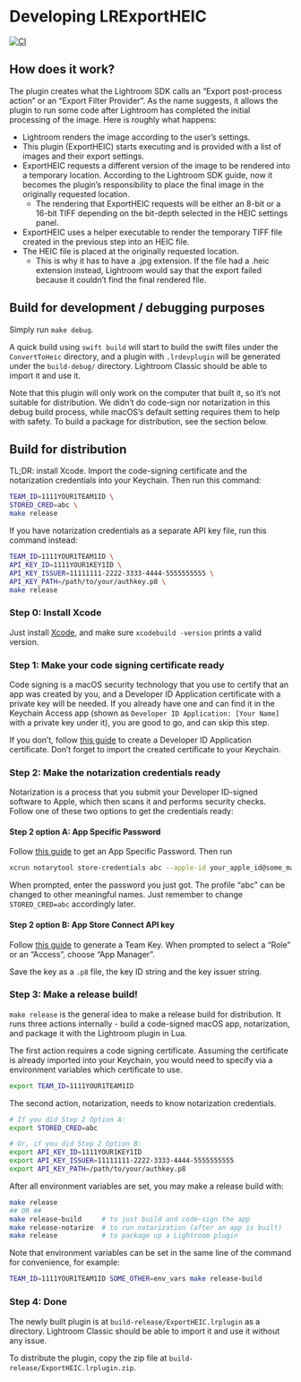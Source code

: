 # Developing LRExportHEIC

[![CI](https://github.com/YoungCatChen/LRExportHEIC/actions/workflows/ci.yml/badge.svg)](https://github.com/YoungCatChen/LRExportHEIC/actions/workflows/ci.yml)

## How does it work?

The plugin creates what the Lightroom SDK calls an “Export post-process action”
or an “Export Filter Provider”. As the name suggests, it allows the plugin to
run some code after Lightroom has completed the initial processing of the image.
Here is roughly what happens:

- Lightroom renders the image according to the user’s settings.
- This plugin (ExportHEIC) starts executing and is provided with a list of
  images and their export settings.
- ExportHEIC requests a different version of the image to be rendered into a
  temporary location. According to the Lightroom SDK guide, now it becomes the
  plugin’s responsibility to place the final image in the originally requested
  location.
  - The rendering that ExportHEIC requests will be either an 8-bit or a 16-bit
    TIFF depending on the bit-depth selected in the HEIC settings panel.
 - ExportHEIC uses a helper executable to render the temporary TIFF file created
   in the previous step into an HEIC file.
 - The HEIC file is placed at the originally requested location.
   - This is why it has to have a .jpg extension. If the file had a .heic
     extension instead, Lightroom would say that the export failed because it
     couldn’t find the final rendered file.

## Build for development / debugging purposes

Simply run `make debug`.

A quick build using `swift build` will start to build the swift files
under the `ConvertToHeic` directory, and a plugin with `.lrdevplugin`
will be generated under the `build-debug/` directory.
Lightroom Classic should be able to import it and use it.

Note that this plugin will only work on the computer that built it,
so it’s not suitable for distribution.
We didn’t do code-sign nor notarization in this debug build process,
while macOS’s default setting requires them to help with safety.
To build a package for distribution, see the section below.

## Build for distribution

TL;DR: install Xcode. Import the code-signing certificate and the notarization
credentials into your Keychain. Then run this command:

```sh
TEAM_ID=1111YOUR1TEAM1ID \
STORED_CRED=abc \
make release
```

If you have notarization credentials as a separate API key file,
run this command instead:

```sh
TEAM_ID=1111YOUR1TEAM1ID \
API_KEY_ID=1111YOUR1KEY1ID \
API_KEY_ISSUER=11111111-2222-3333-4444-5555555555 \
API_KEY_PATH=/path/to/your/authkey.p8 \
make release
```

### Step 0: Install Xcode

Just install [Xcode](https://apps.apple.com/us/app/xcode/id497799835),
and make sure `xcodebuild -version` prints a valid version.

### Step 1: Make your code signing certificate ready

Code signing is a macOS security technology that you use to certify that an app
was created by you, and a Developer ID Application certificate
with a private key will be needed.
If you already have one and can find it in the Keychain Access app
(shown as `Developer ID Application: [Your Name]` with a private key under it),
you are good to go, and can skip this step.

If you don’t, follow
[this guide](https://developer.apple.com/help/account/create-certificates/create-developer-id-certificates/)
to create a Developer ID Application certificate.
Don’t forget to import the created certificate to your Keychain.

### Step 2: Make the notarization credentials ready

Notarization is a process that you submit your Developer ID-signed software
to Apple, which then scans it and performs security checks.
Follow one of these two options to get the credentials ready:

#### Step 2 option A: App Specific Password

Follow [this guide](https://support.apple.com/en-us/102654) to get an
App Specific Password. Then run

```sh
xcrun notarytool store-credentials abc --apple-id your_apple_id@some_mail.com --team-id 1111YOUR1TEAM1ID
```

When prompted, enter the password you just got.
The profile “abc” can be changed to other meaningful names.
Just remember to change `STORED_CRED=abc` accordingly later.

#### Step 2 option B: App Store Connect API key

Follow
[this guide](https://developer.apple.com/documentation/appstoreconnectapi/creating-api-keys-for-app-store-connect-api#Generate-a-Team-Key-and-Assign-It-a-Role)
to generate a Team Key.
When prompted to select a “Role” or an “Access”, choose “App Manager”.

Save the key as a `.p8` file, the key ID string and the key issuer string.

### Step 3: Make a release build!

`make release` is the general idea to make a release build for distribution.
It runs three actions internally - build a code-signed macOS app, notarization,
and package it with the Lightroom plugin in Lua.

The first action requires a code signing certificate.
Assuming the certificate is already imported into your Keychain,
you would need to specify via a environment variables which certificate to use.

```sh
export TEAM_ID=1111YOUR1TEAM1ID
```

The second action, notarization, needs to know notarization credentials.

```sh
# If you did Step 2 Option A:
export STORED_CRED=abc

# Or, if you did Step 2 Option B:
export API_KEY_ID=1111YOUR1KEY1ID
export API_KEY_ISSUER=11111111-2222-3333-4444-5555555555
export API_KEY_PATH=/path/to/your/authkey.p8
```

After all environment variables are set, you may make a release build with:

```sh
make release
## OR ##
make release-build     # to just build and code-sign the app
make release-notarize  # to run notarization (after an app is built)
make release           # to package up a Lightroom plugin
```

Note that environment variables can be set in the same line of the command
for convenience, for example:

```sh
TEAM_ID=1111YOUR1TEAM1ID SOME_OTHER=env_vars make release-build
```

### Step 4: Done

The newly built plugin is at `build-release/ExportHEIC.lrplugin` as a directory.
Lightroom Classic should be able to import it and use it without any issue.

To distribute the plugin, copy the zip file at
`build-release/ExportHEIC.lrplugin.zip`.
